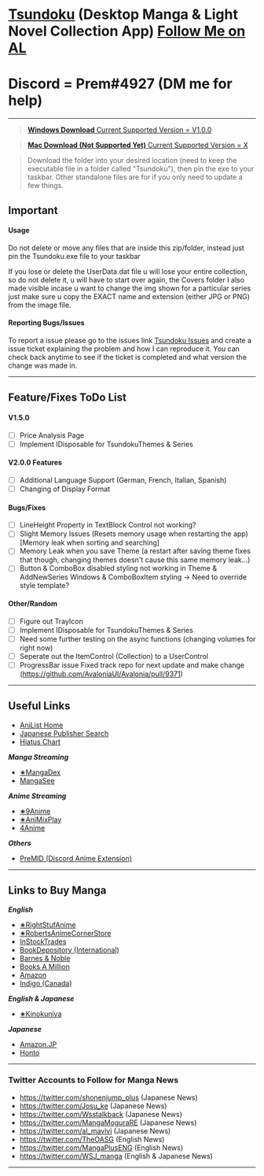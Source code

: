 # [Tsundoku](https://en.wikipedia.org/wiki/Tsundoku) (Desktop Manga & Light Novel Collection App) [Follow Me on AL](https://anilist.co/user/Preminence/) 
# Discord = Prem#4927 (DM me for help)

***
>[**Windows Download** Current Supported Version = V1.0.0](https://www.dropbox.com/sh/szci4jq9zvorlzc/AAAY0oxWl-HZsmsoMgSrcbxka?dl=0)

>[**Mac Download (Not Supported Yet)** Current Supported Version = X](https://www.dropbox.com/sh/3e0po3d4l1sv8va/AAAgEbiPM86QQtkTcvvGWEVva?dl=0)

>Download the folder into your desired location (need to keep the executable file in a folder called "Tsundoku"), then pin the exe to your taskbar. Other standalone files are for if you only need to update a few things.
## Important
#### Usage
Do not delete or move any files that are inside this zip/folder, instead just pin the Tsundoku.exe file to your taskbar

If you lose or delete the UserData.dat file u will lose your entire collection, so do not delete it, u will have to start over again, the Covers folder I also made visible incase u want to change the img shown for a particular series just make sure u copy the EXACT name and extension (either JPG or PNG) from the image file.
#### Reporting Bugs/Issues
To report a issue please go to the issues link [Tsundoku Issues](https://github.com/Sigrec/TsundokuApp/issues) and create a issue ticket explaining the problem and how I can reproduce it. You can check back anytime to see if the ticket is completed and what version the change was made in.
***
## Feature/Fixes ToDo List
#### V1.5.0
- [ ] Price Analysis Page
- [ ] Implement IDisposable for TsundokuThemes & Series

#### V2.0.0 Features
- [ ] Additional Language Support (German, French, Italian, Spanish)
- [ ] Changing of Display Format
  
#### Bugs/Fixes
- [ ] LineHeight Property in TextBlock Control not working?
- [ ] Slight Memory Issues (Resets memory usage when restarting the app) [Memory leak when sorting and searching]
- [ ] Memory Leak when you save Theme (a restart after saving theme fixes that though, changing themes doesn't cause this same memory leak...)
- [ ] Button & ComboBox disabled styling not working in Theme & AddNewSeries Windows & ComboBoxItem styling -> Need to override style template?
  
#### Other/Random
- [ ] Figure out TrayIcon
- [ ] Implement IDisposable for TsundokuThemes & Series
- [ ] Need some further testing on the async functions (changing volumes for right now)
- [ ] Seperate out the ItemControl (Collection) to a UserControl
- [ ] ProgressBar issue Fixed track repo for next update and make change (https://github.com/AvaloniaUI/Avalonia/pull/9371)
***
## Useful Links
- [AniList Home](https://anilist.co/hom)
- [Japanese Publisher Search](https://comic.k-manga.jp/)
- [Hiatus Chart](https://www.reddit.com/r/HiatusCharts/comments/pfqlbz/all_charts/)

***Manga Streaming***
- [✬MangaDex](https://mangadex.org/)
- [MangaSee](https://mangasee123.com/)

***Anime Streaming***
- [✬9Anime](https://9anime.to/)
- [✬AniMixPlay](https://animixplay.to/)
- [4Anime](https://4anime.to/)

***Others***
- [PreMID (Discord Anime Extension)](https://premid.app/)
***
## Links to Buy Manga
***English***
- [✬RightStufAnime](https://www.rightstufanime.com/)
- [✬RobertsAnimeCornerStore](https://www.animecornerstore.com/graphicnovels1.html)
- [InStockTrades](https://www.instocktrades.com/)
- [BookDepository (International)](https://www.bookdepository.com/manga-store/)
- [Barnes & Noble](https://www.barnesandnoble.com/b/books/graphic-novels-comics/manga/_/N-1sZ29Z8q8Zucc)
- [Books A Million](https://www.booksamillion.com/manga)
- [Amazon](https://www.amazon.com/Manga-Comics-Graphic-Novels-Books/b?node=4367)
- [Indigo (Canada)](https://www.chapters.indigo.ca/en-ca/comic-book-shop/manga/)

***English & Japanese***
- [✬Kinokuniya](https://united-states.kinokuniya.com/)

***Japanese***
- [Amazon.JP](https://www.amazon.co.jp/)
- [Honto](https://honto.jp/)
***
### Twitter Accounts to Follow for Manga News
- https://twitter.com/shonenjump_plus (Japanese News)
- https://twitter.com/Josu_ke (Japanese News)
- https://twitter.com/Wsstalkback (Japanese News)
- https://twitter.com/MangaMoguraRE (Japanese News)
- https://twitter.com/al_mavivi (Japanese News)
- https://twitter.com/TheOASG (English News)
- https://twitter.com/MangaPlusENG (English News)
- https://twitter.com/WSJ_manga (English & Japanese News)
***
